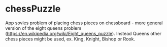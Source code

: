 # chessPuzzle


App sovles problem of placing chess pieces on chessboard - more general version of the eight queens problem (https://en.wikipedia.org/wiki/Eight_queens_puzzle).
Instead Queens other chess pieces might be used, ex. King, Knight, Bishop or Rook.
